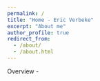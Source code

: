 ```yaml
---
permalink: /
title: "Home - Eric Verbeke"
excerpt: "About me"
author_profile: true
redirect_from: 
  - /about/
  - /about.html
---
```


Overview -